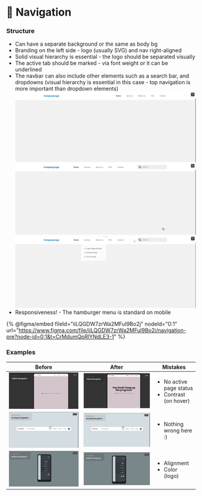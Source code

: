 # 🧭 Navigation

### Structure

* Can have a separate background or the same as body bg
* Branding on the left side - logo (usually SVG) and nav right-aligned
* Solid visual hierarchy is essential - the logo should be separated visually
* The active tab should be marked - via font weight or it can be underlined
* The navbar can also include other elements such as a search bar, and dropdowns (visual hierarchy is essential in this case - top navigation is more important than dropdown elements)\
  ![](<../.gitbook/assets/image (1).png>)![](<../.gitbook/assets/image (29).png>)![](<../.gitbook/assets/image (9).png>)
* Responsiveness! - The hamburger menu is standard on mobile

{% @figma/embed fileId="iiLQGDW7zrWa2MFuI9Bo2j" nodeId="0:1" url="https://www.figma.com/file/iiLQGDW7zrWa2MFuI9Bo2j/navigation-pre?node-id=0:1&t=CrMdumQpRlYNdLE3-1" %}

### Examples

| Before                                   | After                                    | Mistakes                                                            |
| ---------------------------------------- | ---------------------------------------- | ------------------------------------------------------------------- |
| ![](<../.gitbook/assets/image (30).png>) | ![](<../.gitbook/assets/image (18).png>) | <ul><li>No active page status</li><li>Contrast (on hover)</li></ul> |
| ![](../.gitbook/assets/image.png)        | ![](<../.gitbook/assets/image (10).png>) | <ul><li>Nothing wrong here :)</li></ul>                             |
| ![](<../.gitbook/assets/image (2).png>)  | ![](<../.gitbook/assets/image (4).png>)  | <ul><li>Alignment</li><li>Color (logo)</li></ul>                    |
